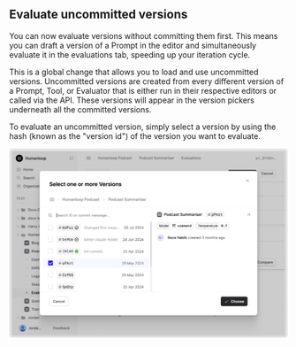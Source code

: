 ## Evaluate uncommitted versions

You can now evaluate versions without committing them first. This means you can draft a version of a Prompt in the editor and simultaneously evaluate it in the evaluations tab, speeding up your iteration cycle.

This is a global change that allows you to load and use uncommitted versions. Uncommitted versions are created from every different version of a Prompt, Tool, or Evaluator that is either run in their respective editors or called via the API. These versions will appear in the version pickers underneath all the committed versions.

To evaluate an uncommitted version, simply select a version by using the hash (known as the "version id") of the version you want to evaluate.

![Uncommitted versions in the version picker](../assets/images/changelogs/uncommited-versions.png)

